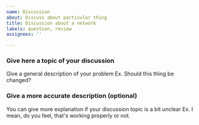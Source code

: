```yaml
---
name: Discussion
about: Discuss about particular thing
title: Discussion about a network
labels: question, review
assignees: ''

---
```


### Give here a topic of your discussion
Give a general description of your problem Ex. Should this thing be changed?

### Give a more accurate description (optional)
You can give more explanation if your discussion topic is a bit unclear Ex. I mean, do you feel, that's working properly or not.
